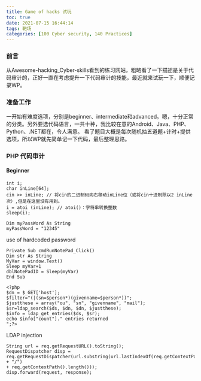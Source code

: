 ```yaml
---
title: Game of hacks 试玩
toc: true
date: 2021-07-15 16:44:14
tags: 靶场
categories: [100 Cyber security, 140 Practices]
---
```


### 前言
从Awesome-hacking_Cyber-skills看到的练习网站，粗略看了一下描述是关于代码审计的，正好一直在考虑提升一下代码审计的技能，最近就来试玩一下，顺便记录WP。

### 准备工作
一开始有难度选项，分别是beginner、intermediate和advanced。嗯，十分正常的分类。另外要选代码语言，一共十种，我比较在意的Android、Java、PHP、Python、.NET都在，令人满意。
看了题目大概是每次随机抽五道题+计时+提供选项，所以WP就先简单记一下代码，最后整理思路。

### PHP 代码审计

#### Beginner

```
int i;
char inLine[64];
cin >> inLine; // 将cin的二进制码向右移动inLine位（或将cin十进制除以2 inLine次）,但是在这里没有用到。
i = atoi (inLine); // atoi()：字符串转换整数
sleep(i);
```


```
Dim myPassWord As String
myPassWord = "12345"
```
use of hardcoded password

```
Private Sub cmdRunNotePad_Click()
Dim str As String
MyVar = window.Text()
Sleep myVar+1
dblNotePadID = Sleep(myVar)
End Sub
```


```
<?php
$dn = $_GET['host'];
$filter="(|(sn=$person*)(givenname=$person*))";
$justthese = array("ou", "sn", "givenname", "mail");
$sr=ldap_search($ds, $dn, $dn, $justthese);
$info = ldap_get_entries($ds, $sr);
echo $info["count"]." entries returned
";?>
```
LDAP injection

```
String url = req.getRequestURL().toString();
RequestDispatcher disp = req.getRequestDispatcher(url.substring(url.lastIndexOf(req.getContextPath() + "/")
+ req.getContextPath().length()));
disp.forward(request, response);
```
